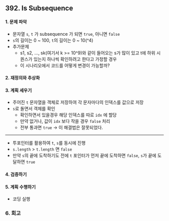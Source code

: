 ## 392. Is Subsequence
#### 1. 문제 파악
- 문자열 `s`, `t` 가 subsequence 가 되면 `true`, 아니면 `false`
- `s`의 길이는 0 ~ 100, `t`의 길이는 0 ~ 10(^4)
- 추가문제
  - s1, s2, ..., sk(여기서 k >= 10^9)와 같이 들어오는 s가 많이 있고 t에 하위 시퀀스가 있는지 하나씩 확인하려고 한다고 가정할 경우 
  - 이 시나리오에서 코드를 어떻게 변경이 가능할까?
#### 2. 재정의와 추상화
#### 3. 계획 세우기
- 주어진 `t` 문자열을 객체로 저장하여 각 문자마다의 인덱스를 값으로 저장
- `s`로 돌면서 객체를 확인
  - 확인하면서 있을경우 해당 인덱스를 따로 `idx` 에 할당
  - 만약 없거나, 값이 `idx` 보다 작을 경우 `false` 처리
  - 전부 통과면 `true`
-> 이 해결법은 잘못되었다.
---
- 투포인터를 활용하여 `t`, `s`를 동시에 진행
- `s.length` > `t.length` 면 `false`
- 만약 `s`의 끝에 도착하기도 전에 `t` 포인터가 먼저 끝에 도착하면 `false`, `s`가 끝에 도달하면 `true`
#### 4. 검증하기
#### 5. 계획 수행하기
- 코딩 실행

### 6. 회고
